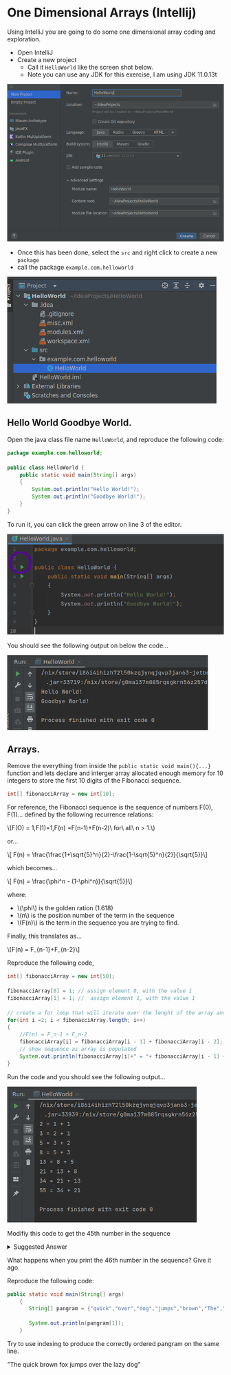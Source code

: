 # One Dimensional Arrays (Intellij)

Using IntelliJ you are going to do some one dimensional array coding and exploration. 

 - Open IntelliJ 
 - Create a new project
   - Call it `HelloWorld` like the screen shot below.
   - Note you can use any JDK for this exercise, I am using JDK 11.0.13t

![](./figures/java_step_1.png)

- Once this has been done, select the `src` and right click to create a new `package`
- call the package `example.com.helloworld`

![](./figures/java_step_2.png)

## Hello World Goodbye World.

Open the java class file name `HelloWorld`, and reproduce the following code: 

```java
package example.com.helloworld;

public class HelloWorld {
    public static void main(String[] args)
    {
        System.out.println("Hello World!");
        System.out.println("Goodbye World!");
    }
}
```

To run it, you can click the green arrow on line 3 of the editor. 

![](./figures/java_step_3.png)

You should see the following output on below the code...

![](./figures/java_step_4.png)

## Arrays.

Remove the everything from inside the `public static void main(){...}` function and lets declare and interger array allocated enough memory for 10 integers to store the first 10 digits of the Fibonacci sequence.


```java
int[] fibonacciArray = new int[10];

```

For reference, the Fibonacci sequence is the sequence of numbers F(0), F(1)... defined by the following recurrence relations:

\\(F(O) = 1,F(1)=1,F(n) =F(n-1)+F(n-2)\ for\ all\ n > 1.\\)

or... 

\\[ F(n) = \frac{\frac{1+\sqrt{5}^n}{2}-\frac{1-\sqrt{5}^n}{2}}{\sqrt{5}}\\]

which becomes...

\\[ F(n) = \frac{\phi^n - (1-\phi^n)}{\sqrt{5}}\\]

where:
- \\(\phi\\) is the golden ration (1.618)
- \\(n\\) is the position number of the term in the sequence
- \\(F(n)\\) is the term in the sequence you are trying to find.

Finally, this translates as...

\\[F(n) = F_{n-1}+F_{n-2}\\]

Reproduce the following code,

```java 
int[] fibonacciArray = new int[50];

fibonacciArray[0] = 1; // assign element 0, with the value 1
fibonacciArray[1] = 1; //  assign element 1, with the value 1

// create a for loop that will iterate over the lenght of the array and compute the next 8 position in the sequence
for(int i =2; i < fibonacciArray.length; i++)
{
    //F(n) = F_n-1 + F_n-2
    fibonacciArray[i] = fibonacciArray[i - 1] + fibonacciArray[i - 2];
    // show sequence as array is populated
    System.out.println(fibonacciArray[i]+" = "+ fibonacciArray[i - 1] + " + "+fibonacciArray[i - 2]);
}
```

Run the code and you should see the following output... 

![](./figures/java_step_5.png)

Modifiy this code to get the 45th number in the sequence

<details>

<summary>Suggested Answer</summary>

```java
int[] fibonacciArray = new int[45];

fibonacciArray[0] = 1; // assign element 0, with the value 1
fibonacciArray[1] = 1; //  assign element 1, with the value 1

// create a for loop that will iterate over the lenght of the array and compute the next 8 position in the sequence
for(int i =2; i < fibonacciArray.length; i++)
{
    //F(n) = F_n-1 + F_n-2
    fibonacciArray[i] = fibonacciArray[i - 1] + fibonacciArray[i - 2];
    // show sequence as array is populated
    System.out.println(fibonacciArray[i]+" = "+ fibonacciArray[i - 1] + " + "+fibonacciArray[i - 2]);
}

```

</details>

What happens when you print the 46th number in the sequence? Give it ago.


Reproduce the following code: 

```java
public static void main(String[] args)
    {
       String[] pangram = {"quick","over","dog","jumps","brown","The","lazy","fox","the"};

       System.out.println(pangram[1]);
    }
```

Try to use indexing to produce the correctly ordered pangram on the same line.

"The quick brown fox jumps over the lazy dog"